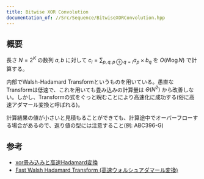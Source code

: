 ```yaml
---
title: Bitwise XOR Convolution
documentation_of: //Src/Sequence/BitwiseXORConvolution.hpp
---
```


## 概要

長さ $N = 2^{K}$ の数列 $a, b$ に対して $\displaystyle c_{i} = \sum_{p, q, p\oplus q = i} a_{p}\times b_{q}$ を $O(N\log N)$ で計算する。

内部でWalsh-Hadamard Transformというものを用いている。愚直なTransformは低速で、これを用いても畳み込みの計算量は $\Theta (N^{2})$ から改善しない。しかし、Transformの式をぐっと睨むことにより高速化に成功する(俗に高速アダマール変換と呼ばれる)。

計算結果の値が小さいと見積もることができても、計算途中でオーバーフローする場合があるので、返り値の型には注意すること(例: ABC396-G)

## 参考

- [xor畳み込みと高速Hadamard変換](https://qiita.com/izu_nori/items/7810fc2bc0423c8d407f)
- [Fast Walsh Hadamard Transform (高速ウォルシュアダマール変換)](https://ei1333.github.io/library/math/fft/fast-walsh-hadamard-transform.hpp.html)
